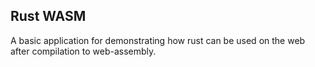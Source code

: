 ## Rust WASM

A basic application for demonstrating how rust can be used on the web after compilation to web-assembly.
